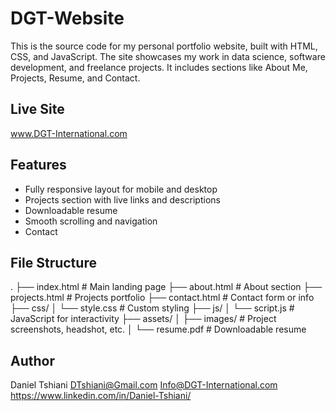 # DGT-Website
This is the source code for my personal portfolio website, built with HTML, CSS, and JavaScript. The site showcases my work in data science, software development, and freelance projects. It includes sections like About Me, Projects, Resume, and Contact.

## Live Site
www.DGT-International.com

## Features
- Fully responsive layout for mobile and desktop
- Projects section with live links and descriptions
- Downloadable resume
- Smooth scrolling and navigation
- Contact

## File Structure
.
├── index.html              # Main landing page
├── about.html              # About section
├── projects.html           # Projects portfolio
├── contact.html            # Contact form or info
├── css/
│   └── style.css           # Custom styling
├── js/
│   └── script.js           # JavaScript for interactivity
├── assets/
│   ├── images/             # Project screenshots, headshot, etc.
│   └── resume.pdf          # Downloadable resume

## Author
Daniel Tshiani
DTshiani@Gmail.com
Info@DGT-International.com
https://www.linkedin.com/in/Daniel-Tshiani/
